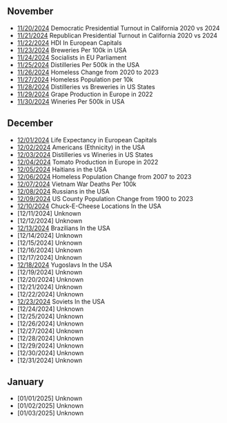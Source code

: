 ## November

* [11/20/2024](projects/California_Democratic_Pres_Turnout_2020_2024/) Democratic Presidential Turnout in California 2020 vs 2024
* [11/21/2024](projects/California_Republican_Pres_Turnout_2020_2024) Republican Presidential Turnout in California 2020 vs 2024
* [11/22/2024](projects/European_Capitals_HDI) HDI In European Capitals
* [11/23/2024](projects/Breweries_Per_Capita/) Breweries Per 100k in USA
* [11/24/2024](projects/European_Socialists/) Socialists in EU Parliament
* [11/25/2024](projects/Distilleries_Per_Capita/) Distilleries Per 500k in the USA
* [11/26/2024](projects/Homeless_Change_2020_2023/) Homeless Change from 2020 to 2023
* [11/27/2024](projects/Homeless_population_per_10k/) Homeless Population per 10k
* [11/28/2024](projects/Distilleries_vs_Breweries/) Distilleries vs Breweries in US States
* [11/29/2024](projects/Grape_Production_Europe_2022/) Grape Production in Europe in 2022
* [11/30/2024](projects/Wineries_Per_Capita/) Wineries Per 500k in USA

## December
* [12/01/2024](projects/European_Capitals_Life_Expectancy/) Life Expectancy in European Capitals
* [12/02/2024](projects/Americans_in_USA/) Americans (Ethnicity) in the USA
* [12/03/2024](projects/Distilleries_vs_Wineries) Distilleries vs Wineries in US States
* [12/04/2024](projects/Tomato_Production_Europe_2022/) Tomato Production in Europe in 2022
* [12/05/2024](projects/Haitians_in_USA/) Haitians in the USA
* [12/06/2024](projects/Homeless_Change_2007_2023) Homeless Population Change from 2007 to 2023
* [12/07/2024](projects/Vietnam_War_Deaths) Vietnam War Deaths Per 100k
* [12/08/2024](projects/Russians_in_USA/) Russians in the USA
* [12/09/2024](projects/Population_Change_1900_to_2023/) US County Population Change from 1900 to 2023
* [12/10/2024](projects/ChuckECheese_Locations_US/) Chuck-E-Cheese Locations In the USA
* [12/11/2024] Unknown
* [12/12/2024] Unknown
* [12/13/2024](projects/Brazilians_in_USA/) Brazilians In the USA
* [12/14/2024] Unknown
* [12/15/2024] Unknown
* [12/16/2024] Unknown
* [12/17/2024] Unknown
* [12/18/2024](projects/Yugoslavs_in_USA/) Yugoslavs In the USA
* [12/19/2024] Unknown
* [12/20/2024] Unknown
* [12/21/2024] Unknown
* [12/22/2024] Unknown
* [12/23/2024](projects/Soviets_in_USA/) Soviets In the USA
* [12/24/2024] Unknown
* [12/25/2024] Unknown
* [12/26/2024] Unknown
* [12/27/2024] Unknown
* [12/28/2024] Unknown
* [12/29/2024] Unknown
* [12/30/2024] Unknown
* [12/31/2024] Unknown

## January
* [01/01/2025] Unknown
* [01/02/2025] Unknown
* [01/03/2025] Unknown
